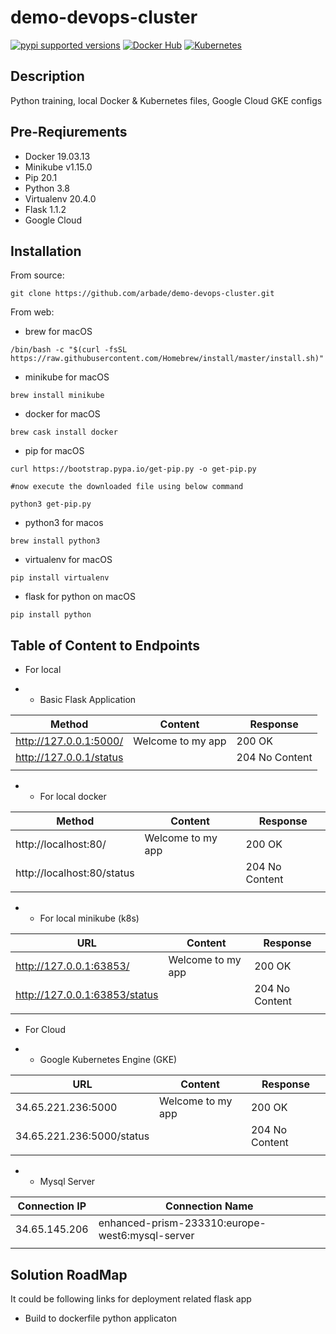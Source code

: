 # demo-devops-cluster
[![pypi supported versions](https://img.shields.io/pypi/pyversions/kubernetes.svg)](https://pypi.python.org/pypi/kubernetes)
[![Docker Hub](https://img.shields.io/badge/Docker-Hub-blue.svg)](https://hub.docker.com/r/bludit/docker/)
[![Kubernetes](https://img.shields.io/badge/Kubernetes-Deployment-blue.svg)](https://github.com/bludit/docker/tree/master/kubernetes)

## Description
Python training, local Docker &amp; Kubernetes files, Google Cloud GKE configs

## Pre-Reqiurements
- Docker 19.03.13
- Minikube v1.15.0
- Pip 20.1
- Python 3.8
- Virtualenv 20.4.0
- Flask 1.1.2
- Google Cloud 


## Installation
From source:
```
git clone https://github.com/arbade/demo-devops-cluster.git
```
From web:
* brew for macOS
```
/bin/bash -c "$(curl -fsSL https://raw.githubusercontent.com/Homebrew/install/master/install.sh)"
```
* minikube for macOS
```
brew install minikube
```
* docker for macOS
```
brew cask install docker
```
* pip for macOS
```
curl https://bootstrap.pypa.io/get-pip.py -o get-pip.py

#now execute the downloaded file using below command

python3 get-pip.py
```
* python3 for macos
```
brew install python3
```
* virtualenv for macOS
```
pip install virtualenv
```
* flask for python on macOS
```
pip install python
```
## Table of Content to Endpoints
* For local

* * Basic Flask Application

| Method                  | Content           | Response       |
|-------------------------|-------------------|----------------|
| http://127.0.0.1:5000/  | Welcome to my app | 200 OK         |
| http://127.0.0.1/status |                   | 204 No Content |
|                         |                   |                |

* * For local docker

| Method                     | Content           | Response       |
|----------------------------|-------------------|----------------|
| http://localhost:80/       | Welcome to my app | 200 OK         |
| http://localhost:80/status |                   | 204 No Content |
|                            |                   |                |

* * For local minikube (k8s)

| URL                            | Content           | Response       |
|--------------------------------|-------------------|----------------|
| http://127.0.0.1:63853/        | Welcome to my app | 200 OK         |
| http://127.0.0.1:63853/status  |                   | 204 No Content |
|                                |                   |                |

* For Cloud

* * Google Kubernetes Engine (GKE)

| URL                            | Content           | Response       |
|--------------------------------|-------------------|----------------|
| 34.65.221.236:5000             | Welcome to my app | 200 OK         |
| 34.65.221.236:5000/status      |                   | 204 No Content |
|                                |                   |                |

* * Mysql Server

| Connection IP | Connection Name                                 |
|---------------|-------------------------------------------------|
| 34.65.145.206 | enhanced-prism-233310:europe-west6:mysql-server |
|               |                                                 |


## Solution RoadMap

It could be following links for deployment related flask app

- Build to dockerfile python applicaton

